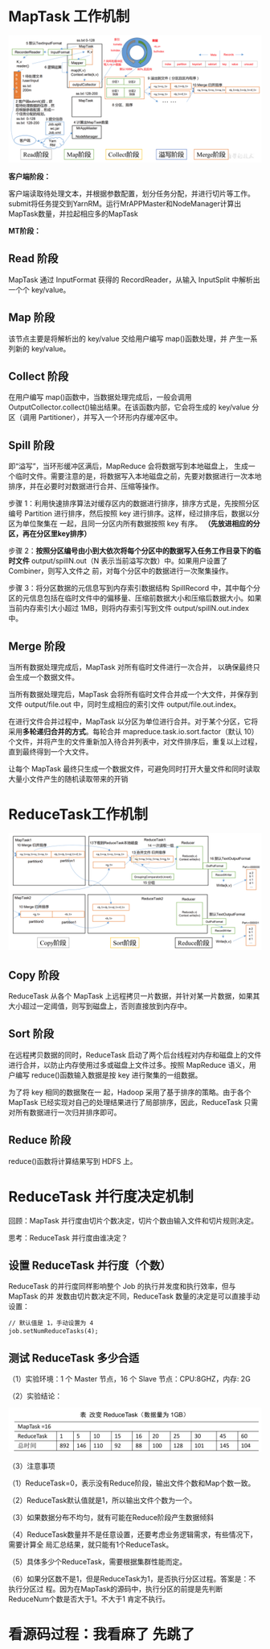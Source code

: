 # MapTask 工作机制

![image-20220720132353465](.\picture\image-20220720132353465.png)

**客户端阶段：**

客户端读取待处理文本，并根据参数配置，划分任务分配，并进行切片等工作。submit将任务提交到YarnRM。运行MrAPPMaster和NodeManager计算出MapTask数量，并拉起相应多的MapTask

**MT阶段：**

## **Read 阶段**

MapTask 通过 InputFormat 获得的 RecordReader，从输入 InputSplit 中解析出一个个 key/value。



## Map 阶段

该节点主要是将解析出的 key/value 交给用户编写 map()函数处理，并 产生一系列新的 key/value。



## Collect 阶段

在用户编写 map()函数中，当数据处理完成后，一般会调用 OutputCollector.collect()输出结果。在该函数内部，它会将生成的 key/value 分区（调用 Partitioner），并写入一个环形内存缓冲区中。



## Spill 阶段

即“溢写”，当环形缓冲区满后，MapReduce 会将数据写到本地磁盘上， 生成一个临时文件。需要注意的是，将数据写入本地磁盘之前，先要对数据进行一次本地排序，并在必要时对数据进行合并、压缩等操作。



步骤 1：利用快速排序算法对缓存区内的数据进行排序，排序方式是，先按照分区编号 Partition 进行排序，然后按照 key 进行排序。这样，经过排序后，数据以分区为单位聚集在 一起，且同一分区内所有数据按照 key 有序。 **（先放进相应的分区，再在分区里key排序）**

步骤 2：**按照分区编号由小到大依次将每个分区中的数据写入任务工作目录下的临时文件** output/spillN.out（N 表示当前溢写次数）中。如果用户设置了 Combiner，则写入文件之 前，对每个分区中的数据进行一次聚集操作。 

步骤 3：将分区数据的元信息写到内存索引数据结构 SpillRecord 中，其中每个分区的元信息包括在临时文件中的偏移量、压缩前数据大小和压缩后数据大小。如果当前内存索引大小超过 1MB，则将内存索引写到文件 output/spillN.out.index 中。



## Merge 阶段

当所有数据处理完成后，MapTask 对所有临时文件进行一次合并， 以确保最终只会生成一个数据文件。

当所有数据处理完后，MapTask 会将所有临时文件合并成一个大文件，并保存到文件 output/file.out 中，同时生成相应的索引文件 output/file.out.index。 



在进行文件合并过程中，MapTask 以分区为单位进行合并。对于某个分区，它将采用**多轮递归合并的方式**。每轮合并 mapreduce.task.io.sort.factor（默认 10）个文件，并将产生的文件重新加入待合并列表中，对文件排序后，重复以上过程，直到最终得到一个大文件。 

让每个 MapTask 最终只生成一个数据文件，可避免同时打开大量文件和同时读取大量小文件产生的随机读取带来的开销



# ReduceTask工作机制

![image-20220720135644151](.\picture\image-20220720135644151.png)

## Copy 阶段

ReduceTask 从各个 MapTask 上远程拷贝一片数据，并针对某一片数据，如果其大小超过一定阈值，则写到磁盘上，否则直接放到内存中。



## Sort 阶段

在远程拷贝数据的同时，ReduceTask 启动了两个后台线程对内存和磁盘上的文件进行合并，以防止内存使用过多或磁盘上文件过多。按照 MapReduce 语义，用户编写 reduce()函数输入数据是按 key 进行聚集的一组数据。

为了将 key 相同的数据聚在一 起，Hadoop 采用了基于排序的策略。由于各个 MapTask 已经实现对自己的处理结果进行了局部排序，因此，ReduceTask 只需对所有数据进行一次归并排序即可。



## Reduce 阶段

reduce()函数将计算结果写到 HDFS 上。



# ReduceTask 并行度决定机制

回顾：MapTask 并行度由切片个数决定，切片个数由输入文件和切片规则决定。 

思考：ReduceTask 并行度由谁决定？



## 设置 ReduceTask 并行度（个数）

ReduceTask 的并行度同样影响整个 Job 的执行并发度和执行效率，但与 MapTask 的并 发数由切片数决定不同，ReduceTask 数量的决定是可以直接手动设置：

```
// 默认值是 1，手动设置为 4
job.setNumReduceTasks(4);
```



## 测试 ReduceTask 多少合适

（1）实验环境：1 个 Master 节点，16 个 Slave 节点：CPU:8GHZ，内存: 2G

（2）实验结论：

![image-20220720140105912](.\picture\image-20220720140105912.png)



（3）注意事项



（1）ReduceTask=0，表示没有Reduce阶段，输出文件个数和Map个数一致。 

（2）ReduceTask默认值就是1，所以输出文件个数为一个。

（3）如果数据分布不均匀，就有可能在Reduce阶段产生数据倾斜 

（4）ReduceTask数量并不是任意设置，还要考虑业务逻辑需求，有些情况下，需要计算全 局汇总结果，就只能有1个ReduceTask。 

（5）具体多少个ReduceTask，需要根据集群性能而定。 

（6）如果分区数不是1，但是ReduceTask为1，是否执行分区过程。答案是：不执行分区过 程。因为在MapTask的源码中，执行分区的前提是先判断ReduceNum个数是否大于1。不大于1 肯定不执行。



# 看源码过程：我看麻了 先跳了